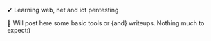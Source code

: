 ✔ Learning web, net and iot pentesting

🎇 Will post here some basic tools or {and} writeups. Nothing much to expect:)
